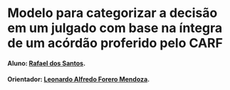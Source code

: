 # Modelo para categorizar a decisão em um julgado com base na íntegra de um acórdão proferido pelo CARF
#### Aluno: [Rafael dos Santos](https://github.com/Rafasoitavus).
#### Orientador: [Leonardo Alfredo Forero Mendoza](https://github.com/leofome8).
